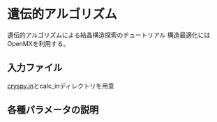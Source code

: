 # 遺伝的アルゴリズム
遺伝的アルゴリズムによる結晶構造探索のチュートリアル
構造最適化にはOpenMXを利用する。
## 入力ファイル
[cryspy.in](./OMX_C16_EA/cryspy.in)とcalc_inディレクトリを用意
## 各種パラメータの説明
